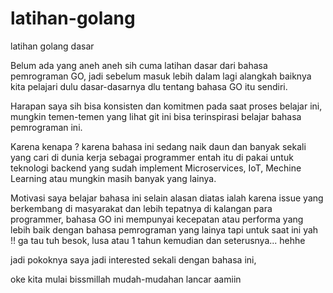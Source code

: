 # latihan-golang
latihan golang dasar

Belum ada yang aneh aneh sih cuma latihan dasar dari bahasa pemrograman GO, jadi sebelum masuk lebih dalam lagi alangkah baiknya kita pelajari dulu dasar-dasarnya dlu tentang bahasa GO itu sendiri.

Harapan saya sih bisa konsisten dan komitmen pada saat proses belajar ini, mungkin temen-temen yang lihat git ini bisa terinspirasi belajar bahasa pemrograman ini.

Karena kenapa ? karena bahasa ini sedang naik daun dan banyak sekali yang cari di dunia kerja sebagai programmer entah itu di pakai untuk teknologi backend yang sudah implement Microservices, IoT, Mechine Learning atau mungkin masih banyak yang lainya.

Motivasi saya belajar bahasa ini selain alasan diatas ialah karena issue yang berkembang di masyarakat dan lebih tepatnya di kalangan para programmer, bahasa GO ini mempunyai kecepatan atau performa yang lebih baik dengan bahasa pemrograman yang lainya tapi untuk saat ini yah !! ga tau tuh besok, lusa atau 1 tahun kemudian dan seterusnya... hehhe

jadi pokoknya saya jadi interested sekali dengan bahasa ini,

oke kita mulai bissmillah mudah-mudahan lancar aamiin 
